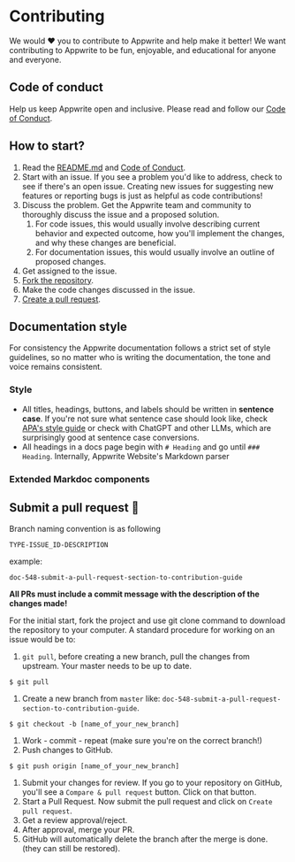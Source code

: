 # Contributing

We would ❤️ you to contribute to Appwrite and help make it better! We want contributing to Appwrite to be fun, enjoyable, and educational for anyone and everyone. 

## Code of conduct

Help us keep Appwrite open and inclusive. Please read and follow our [Code of Conduct](https://github.com/appwrite/.github/blob/main/CODE_OF_CONDUCT.md).

## How to start?

1. Read the [README.md](./README.md) and [Code of Conduct](https://github.com/appwrite/.github/blob/main/CODE_OF_CONDUCT.md).
1. Start with an issue. If you see a problem you'd like to address, check to see if there's an open issue. Creating new issues for suggesting new features or reporting bugs is just as helpful as code contributions!
1. Discuss the problem. Get the Appwrite team and community to thoroughly discuss the issue and a proposed solution. 
    1. For code issues, this would usually involve describing current behavior and expected outcome, how you'll implement the changes, and why these changes are beneficial. 
    1. For documentation issues, this would usually involve an outline of proposed changes.
1. Get assigned to the issue.
1. [Fork the repository](https://github.com/appwrite/website/fork).
1. Make the code changes discussed in the issue.
1. [Create a pull request](#submit-a-pull-request-🚀).

## Documentation style
For consistency the Appwrite documentation follows a strict set of style guidelines, so no matter who is writing the documentation, 
the tone and voice remains consistent.

### Style
- All titles, headings, buttons, and labels should be written in **sentence case**. If you're not sure what sentence case should look like, check [APA's style guide](https://apastyle.apa.org/style-grammar-guidelines/capitalization/sentence-case) or check with ChatGPT and other LLMs, which are surprisingly good at sentence case conversions.
- All headings in a docs page begin with `# Heading` and go until `### Heading`. Internally, Appwrite Website's Markdown parser

### Extended Markdoc components

## Submit a pull request 🚀

Branch naming convention is as following

`TYPE-ISSUE_ID-DESCRIPTION`

example:

```
doc-548-submit-a-pull-request-section-to-contribution-guide

```

**All PRs must include a commit message with the description of the changes made!**

For the initial start, fork the project and use git clone command to download the repository to your computer. A standard procedure for working on an issue would be to:

1. `git pull`, before creating a new branch, pull the changes from upstream. Your master needs to be up to date.

```
$ git pull

```

1. Create a new branch from `master` like: `doc-548-submit-a-pull-request-section-to-contribution-guide`.<br/>

```
$ git checkout -b [name_of_your_new_branch]

```

1. Work - commit - repeat (make sure you're on the correct branch!)
2. Push changes to GitHub.

```
$ git push origin [name_of_your_new_branch]

```

1. Submit your changes for review. If you go to your repository on GitHub, you'll see a `Compare & pull request` button. Click on that button.
2. Start a Pull Request. Now submit the pull request and click on `Create pull request`.
3. Get a review approval/reject.
4. After approval, merge your PR.
5. GitHub will automatically delete the branch after the merge is done. (they can still be restored).